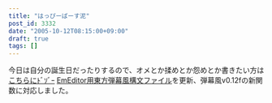 ```yaml
---
title: "はっぴーばーす泥"
post_id: 3332
date: "2005-10-12T08:15:00+09:00"
draft: true
tags: []
---
```



今日は自分の誕生日だったりするので、オメとか揉めとか怨めとか書きたい方は[こちらにﾄﾞｿﾞｰ](https://twitter.com/danmaq) [EmEditor用東方弾幕風構文ファイル](https://danmaq.com/emeditor-danmakufu)を更新、弾幕風v0.12fの新関数に対応しました。
